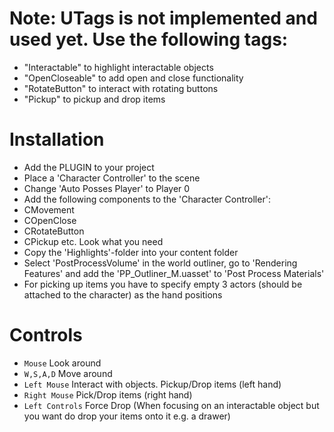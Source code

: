# Note: UTags is not implemented and used yet. Use the following tags:
- "Interactable" to highlight interactable objects
- "OpenCloseable" to add open and close functionality
- "RotateButton" to interact with rotating buttons
- "Pickup" to pickup and drop items

# Installation
- Add the PLUGIN to your project
- Place a 'Character Controller' to the scene
 - Change 'Auto Posses Player' to Player 0
 - Add the following components to the 'Character Controller':
  - CMovement 
  - COpenClose
  - CRotateButton
  - CPickup etc. Look what you need
- Copy the 'Highlights'-folder into your content folder
- Select 'PostProcessVolume' in the world outliner, go to 'Rendering Features' and add the 'PP_Outliner_M.uasset' to 'Post Process Materials'
- For picking up items you have to specify empty 3 actors (should be attached to the character) as the hand positions

# Controls

 - `Mouse` Look around
 - `W,S,A,D` Move around
 - `Left Mouse` Interact with objects. Pickup/Drop items (left hand)
 - `Right Mouse` Pick/Drop items (right hand)
 - `Left Controls` Force Drop (When focusing on an interactable object but you want do drop your items onto it e.g. a drawer)